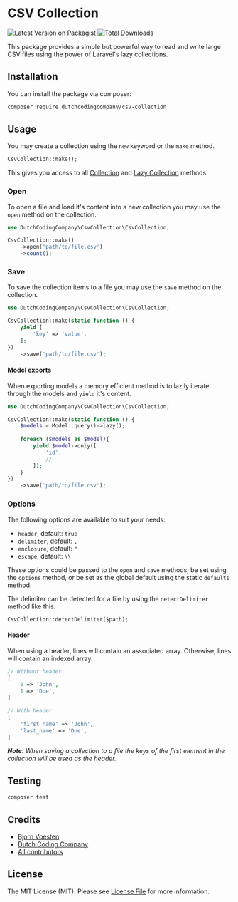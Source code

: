 # CSV Collection

[![Latest Version on Packagist](https://img.shields.io/packagist/v/dutchcodingcompany/csv-collection.svg?style=flat-square)](https://packagist.org/packages/dutchcodingcompany/csv-collection)
[![Total Downloads](https://img.shields.io/packagist/dt/dutchcodingcompany/csv-collection.svg?style=flat-square)](https://packagist.org/packages/dutchcodingcompany/csv-collection)

This package provides a simple but powerful way to read and write large CSV files using the power of Laravel's lazy
collections.

## Installation

You can install the package via composer:

```bash
composer require dutchcodingcompany/csv-collection
```

## Usage

You may create a collection using the `new` keyword or the `make` method.

```php 
CsvCollection::make();
```

This gives you access to all [Collection](https://laravel.com/docs/8.x/collections#available-methods)
and [Lazy Collection](https://laravel.com/docs/8.x/collections#lazy-collection-methods) methods.

### Open

To open a file and load it's content into a new collection you may use the `open` method on the collection.

```php
use DutchCodingCompany\CsvCollection\CsvCollection;

CsvCollection::make()
    ->open('path/to/file.csv')
    ->count();
```

### Save

To save the collection items to a file you may use the `save` method on the collection.

```php
use DutchCodingCompany\CsvCollection\CsvCollection;

CsvCollection::make(static function () {
    yield [
        'key' => 'value',
    ];
})
    ->save('path/to/file.csv');
```

#### Model exports

When exporting models a memory efficient method is to lazily iterate through the models and `yield` it's content.

```php
use DutchCodingCompany\CsvCollection\CsvCollection;

CsvCollection::make(static function () {
    $models = Model::query()->lazy();
    
    foreach ($models as $model){
        yield $model->only([
            'id',
            //
        ]);
    }
})
    ->save('path/to/file.csv');
```

### Options

The following options are available to suit your needs:

- `header`, default: `true`
- `delimiter`, default: `,`
- `enclosure`, default: `"`
- `escape`, default: `\\`

These options could be passed to the `open` and `save` methods, be set using the `options` method, or be set as the
global default using the static `defaults` method.

The delimiter can be detected for a file by using the `detectDelimiter` method like this:
```
CsvCollection::detectDelimiter($path);
```

#### Header

When using a header, lines will contain an associated array. Otherwise, lines will contain an indexed array.

```php
// Without header
[
    0 => 'John',
    1 => 'Doe',
]

// With header
[
    'first_name' => 'John',
    'last_name' => 'Doe',
]
```

_**Note**: When saving a collection to a file the keys of the first element in the collection will be used as the
header._

## Testing

```bash
composer test
```

## Credits

- [Bjorn Voesten](https://github.com/bjornvoesten)
- [Dutch Coding Company](https://github.com/dutchcodingcompany)
- [All contributors](https://github.com/dutchcodingcompany/csv-collection/graphs/contributors)

## License

The MIT License (MIT). Please see [License File](LICENSE.md) for more information.
